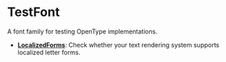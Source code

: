 # TestFont

A font family for testing OpenType implementations.

* **[LocalizedForms](doc/LocalizedForms.md)**: Check whether your
  text rendering system supports localized letter forms.


